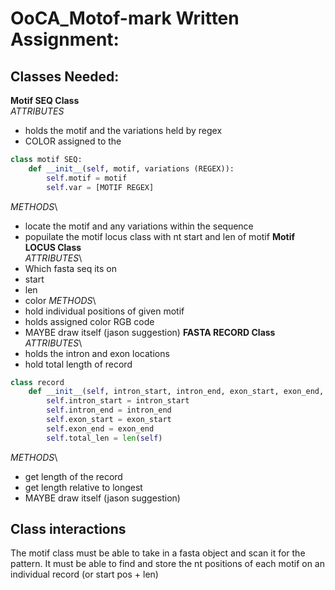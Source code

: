 # OoCA_Motof-mark Written Assignment: 
## Classes Needed: 
**Motif SEQ Class**\
*ATTRIBUTES*
- holds the motif and the variations held by regex
- COLOR assigned to the 
``` python
class motif SEQ: 
    def __init__(self, motif, variations (REGEX)):
        self.motif = motif
        self.var = [MOTIF REGEX]
```
*METHODS*\
- locate the motif and any variations within the sequence
- popuilate the motif locus class with nt start and len of motif
**Motif LOCUS Class**\
*ATTRIBUTES*\
- Which fasta seq its on 
- start 
- len
- color
*METHODS*\
- hold individual positions of given motif 
- holds assigned color RGB code 
- MAYBE draw itself (jason suggestion)
**FASTA RECORD Class**\
*ATTRIBUTES*\
- holds the intron and exon locations 
- hold total length of record
``` python
class record
    def __init__(self, intron_start, intron_end, exon_start, exon_end, total_len):
        self.intron_start = intron_start
        self.intron_end = intron_end
        self.exon_start = exon_start
        self.exon_end = exon_end
        self.total_len = len(self)
```
*METHODS*\
- get length of the record
- get length relative to longest 
- MAYBE draw itself (jason suggestion)

## Class interactions 
The motif class must be able to take in a fasta object and scan it for the pattern. It must be able to find and store the nt positions of each motif on an individual record (or start pos + len) 


